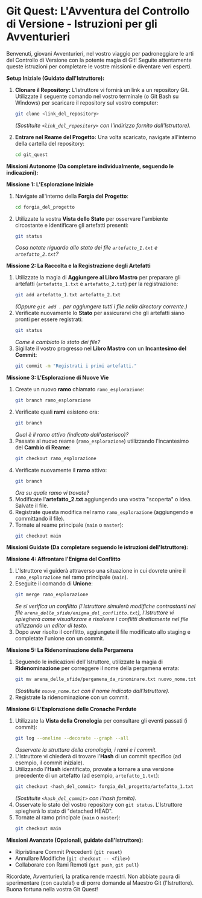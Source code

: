 # Git Quest: L'Avventura del Controllo di Versione - Istruzioni per gli Avventurieri

Benvenuti, giovani Avventurieri, nel vostro viaggio per padroneggiare le arti del Controllo di Versione con la potente magia di Git! Seguite attentamente queste istruzioni per completare le vostre missioni e diventare veri esperti.

**Setup Iniziale (Guidato dall'Istruttore):**

1.  **Clonare il Repository:** L'Istruttore vi fornirà un link a un repository Git. Utilizzate il seguente comando nel vostro terminale (o Git Bash su Windows) per scaricare il repository sul vostro computer:
    ```bash
    git clone <link_del_repository>
    ```
    *(Sostituite `<link_del_repository>` con l'indirizzo fornito dall'Istruttore).*

2.  **Entrare nel Reame del Progetto:** Una volta scaricato, navigate all'interno della cartella del repository:
    ```bash
    cd git_quest
    ```

**Missioni Autonome (Da completare individualmente, seguendo le indicazioni):**

**Missione 1: L'Esplorazione Iniziale**

1.  Navigate all'interno della **Forgia del Progetto**:
    ```bash
    cd forgia_del_progetto
    ```
2.  Utilizzate la vostra **Vista dello Stato** per osservare l'ambiente circostante e identificare gli artefatti presenti:
    ```bash
    git status
    ```
    *Cosa notate riguardo allo stato dei file `artefatto_1.txt` e `artefatto_2.txt`?*

**Missione 2: La Raccolta e la Registrazione degli Artefatti**

1.  Utilizzate la magia di **Aggiungere al Libro Mastro** per preparare gli artefatti (`artefatto_1.txt` e `artefatto_2.txt`) per la registrazione:
    ```bash
    git add artefatto_1.txt artefatto_2.txt
    ```
    *(Oppure `git add .` per aggiungere tutti i file nella directory corrente.)*
2.  Verificate nuovamente lo **Stato** per assicurarvi che gli artefatti siano pronti per essere registrati:
    ```bash
    git status
    ```
    *Come è cambiato lo stato dei file?*
3.  Sigillate il vostro progresso nel **Libro Mastro** con un **Incantesimo del Commit**:
    ```bash
    git commit -m "Registrati i primi artefatti."
    ```

**Missione 3: L'Esplorazione di Nuove Vie**

1.  Create un nuovo **ramo** chiamato `ramo_esplorazione`:
    ```bash
    git branch ramo_esplorazione
    ```
2.  Verificate quali **rami** esistono ora:
    ```bash
    git branch
    ```
    *Qual è il ramo attivo (indicato dall'asterisco)?*
3.  Passate al nuovo reame (`ramo_esplorazione`) utilizzando l'incantesimo del **Cambio di Reame**:
    ```bash
    git checkout ramo_esplorazione
    ```
4.  Verificate nuovamente il **ramo** attivo:
    ```bash
    git branch
    ```
    *Ora su quale ramo vi trovate?*
5.  Modificate l'**artefatto_2.txt** aggiungendo una vostra "scoperta" o idea. Salvate il file.
6.  Registrate questa modifica nel ramo `ramo_esplorazione` (aggiungendo e committando il file).
7.  Tornate al reame principale (`main` o `master`):
    ```bash
    git checkout main
    ```

**Missioni Guidate (Da completare seguendo le istruzioni dell'Istruttore):**

**Missione 4: Affrontare l'Enigma del Conflitto**

1.  L'Istruttore vi guiderà attraverso una situazione in cui dovrete unire il `ramo_esplorazione` nel ramo principale (`main`).
2.  Eseguite il comando di **Unione**:
    ```bash
    git merge ramo_esplorazione
    ```
    *Se si verifica un conflitto (l'Istruttore simulerà modifiche contrastanti nel file `arena_delle_sfide/enigma_del_conflitto.txt`), l'Istruttore vi spiegherà come visualizzare e risolvere i conflitti direttamente nel file utilizzando un editor di testo.*
3.  Dopo aver risolto il conflitto, aggiungete il file modificato allo staging e completate l'unione con un commit.

**Missione 5: La Ridenominazione della Pergamena**

1.  Seguendo le indicazioni dell'Istruttore, utilizzate la magia di **Ridenominazione** per correggere il nome della pergamena errata:
    ```bash
    git mv arena_delle_sfide/pergamena_da_rinominare.txt nuovo_nome.txt
    ```
    *(Sostituite `nuovo_nome.txt` con il nome indicato dall'Istruttore).*
2.  Registrate la ridenominazione con un commit.

**Missione 6: L'Esplorazione delle Cronache Perdute**

1.  Utilizzate la **Vista della Cronologia** per consultare gli eventi passati (i commit):
    ```bash
    git log --oneline --decorate --graph --all
    ```
    *Osservate la struttura della cronologia, i rami e i commit.*
2.  L'Istruttore vi chiederà di trovare l'**Hash** di un commit specifico (ad esempio, il commit iniziale).
3.  Utilizzando l'**Hash** identificato, provate a tornare a una versione precedente di un artefatto (ad esempio, `artefatto_1.txt`):
    ```bash
    git checkout <hash_del_commit> forgia_del_progetto/artefatto_1.txt
    ```
    *(Sostituite `<hash_del_commit>` con l'hash fornito).*
4.  Osservate lo stato del vostro repository con `git status`. L'Istruttore spiegherà lo stato di "detached HEAD".
5.  Tornate al ramo principale (`main` o `master`):
    ```bash
    git checkout main
    ```

**Missioni Avanzate (Opzionali, guidate dall'Istruttore):**

* Ripristinare Commit Precedenti (`git reset`)
* Annullare Modifiche (`git checkout -- <file>`)
* Collaborare con Rami Remoti (`git push`, `git pull`)

Ricordate, Avventurieri, la pratica rende maestri. Non abbiate paura di sperimentare (con cautela!) e di porre domande al Maestro Git (l'Istruttore). Buona fortuna nella vostra Git Quest!